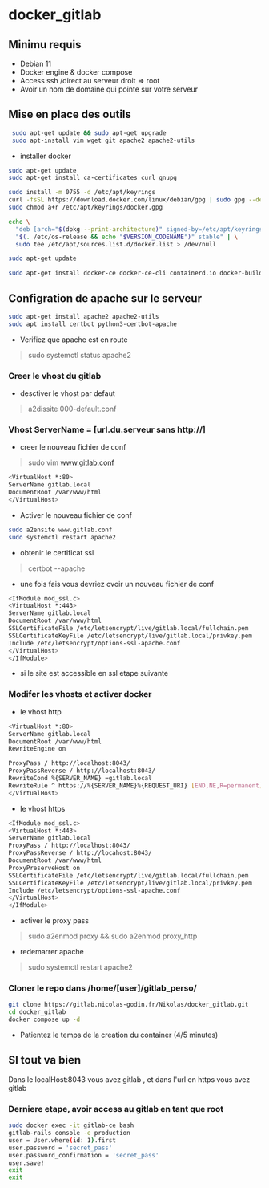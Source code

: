 # docker_gitlab



## Minimu requis

* Debian 11
* Docker engine & docker compose 
* Access ssh /direct au serveur  droit => root 
* Avoir un nom de domaine qui pointe sur votre serveur

## Mise en place des outils 
```bash
 sudo apt-get update && sudo apt-get upgrade
 sudo apt-install vim wget git apache2 apache2-utils 
```

* installer docker 
```bash
sudo apt-get update
sudo apt-get install ca-certificates curl gnupg
```

```bash
sudo install -m 0755 -d /etc/apt/keyrings
curl -fsSL https://download.docker.com/linux/debian/gpg | sudo gpg --dearmor -o /etc/apt/keyrings/docker.gpg
sudo chmod a+r /etc/apt/keyrings/docker.gpg
```

```bash
echo \
  "deb [arch="$(dpkg --print-architecture)" signed-by=/etc/apt/keyrings/docker.gpg] https://download.docker.com/linux/debian \
  "$(. /etc/os-release && echo "$VERSION_CODENAME")" stable" | \
  sudo tee /etc/apt/sources.list.d/docker.list > /dev/null
```

```bash
sudo apt-get update
```

```bash
sudo apt-get install docker-ce docker-ce-cli containerd.io docker-buildx-plugin docker-compose-plugin
```
## Configration de apache sur le serveur

```bash 
sudo apt-get install apache2 apache2-utils
sudo apt install certbot python3-certbot-apache
```
* Verifiez que apache est en route
> sudo systemctl status apache2

### Creer le vhost du gitlab
* desctiver le vhost par defaut
> a2dissite 000-default.conf


### Vhost ServerName =  [url.du.serveur sans http://]

* creer le nouveau fichier de conf

> sudo vim www.gitlab.conf

```bash
<VirtualHost *:80>
ServerName gitlab.local
DocumentRoot /var/www/html
</VirtualHost>
````

* Activer le nouveau fichier de conf

```bash
sudo a2ensite www.gitlab.conf 
sudo systemctl restart apache2
```
* obtenir le certificat ssl
> certbot --apache

* une fois fais vous devriez ovoir un nouveau fichier de conf 

```bash
<IfModule mod_ssl.c>
<VirtualHost *:443>
ServerName gitlab.local
DocumentRoot /var/www/html
SSLCertificateFile /etc/letsencrypt/live/gitlab.local/fullchain.pem
SSLCertificateKeyFile /etc/letsencrypt/live/gitlab.local/privkey.pem
Include /etc/letsencrypt/options-ssl-apache.conf
</VirtualHost>
</IfModule>
```
* si le site est accessible en ssl etape suivante 

### Modifer les vhosts et activer docker
* le vhost http 
```bash
<VirtualHost *:80>
ServerName gitlab.local
DocumentRoot /var/www/html
RewriteEngine on

ProxyPass / http://localhost:8043/
ProxyPassReverse / http://localhost:8043/
RewriteCond %{SERVER_NAME} =gitlab.local
RewriteRule ^ https://%{SERVER_NAME}%{REQUEST_URI} [END,NE,R=permanent]
</VirtualHost>
```
* le vhost https
```bash
<IfModule mod_ssl.c>
<VirtualHost *:443>
ServerName gitlab.local
ProxyPass / http://localhost:8043/
ProxyPassReverse / http://locahost:8043/
DocumentRoot /var/www/html
ProxyPreserveHost on
SSLCertificateFile /etc/letsencrypt/live/gitlab.local/fullchain.pem
SSLCertificateKeyFile /etc/letsencrypt/live/gitlab.local/privkey.pem
Include /etc/letsencrypt/options-ssl-apache.conf
</VirtualHost>
</IfModule>
```
* activer le proxy pass
> sudo a2enmod proxy && sudo a2enmod proxy_http
* redemarrer apache 
> sudo systemctl restart apache2

### Cloner le repo dans /home/[user]/gitlab_perso/

```bash
git clone https://gitlab.nicolas-godin.fr/Nikolas/docker_gitlab.git
cd docker_gitlab
docker compose up -d
```
* Patientez le temps de la creation du container (4/5 minutes)
## SI tout va bien 

Dans le localHost:8043 vous avez gitlab , et dans l'url en https vous avez gitlab

### Derniere etape, avoir access au gitlab en tant que root 
```bash
sudo docker exec -it gitlab-ce bash 
gitlab-rails console -e production
user = User.where(id: 1).first
user.password = 'secret_pass'
user.password_confirmation = 'secret_pass'
user.save!
exit
exit
```